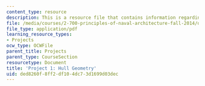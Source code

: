 ```yaml
---
content_type: resource
description: This is a resource file that contains information regarding hull geometry.
file: /media/courses/2-700-principles-of-naval-architecture-fall-2014/ded8260f8ff2df104dc73d1699d03dec_MIT2_700F14_project_1.pdf
file_type: application/pdf
learning_resource_types:
- Projects
ocw_type: OCWFile
parent_title: Projects
parent_type: CourseSection
resourcetype: Document
title: 'Project 1: Hull Geometry'
uid: ded8260f-8ff2-df10-4dc7-3d1699d03dec
---
```

